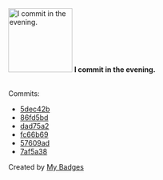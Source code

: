 <img src="https://my-badges.github.io/my-badges/evening-commits.png" alt="I commit in the evening." title="I commit in the evening." width="128">
<strong>I commit in the evening.</strong>
<br><br>

Commits:

- <a href="https://github.com/antonmedv/fx/commit/5dec42b219a22030a579d55e7ee8d548b31b53bb">5dec42b</a>
- <a href="https://github.com/antonmedv/fx/commit/86fd5bd4255fdd7485e63034bd2b741f619767ca">86fd5bd</a>
- <a href="https://github.com/antonmedv/fx/commit/dad75a2561eb4b691c9af00543928bf7c1d5cbfb">dad75a2</a>
- <a href="https://github.com/antonmedv/fx/commit/fc66b69804ec8e8dc5f3d49f521a179bd0fd9f0b">fc66b69</a>
- <a href="https://github.com/antonmedv/fx/commit/57609adc8905d63ff1561196e93ed4f0a2a548ea">57609ad</a>
- <a href="https://github.com/antonmedv/fx/commit/7af5a388b52e1136eac0e56a08e6b86a029379f8">7af5a38</a>


Created by <a href="https://github.com/my-badges/my-badges">My Badges</a>